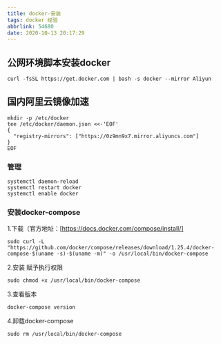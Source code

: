 ```yaml
---
title: docker-安装
tags: docker 经验
abbrlink: 54680
date: 2020-10-13 20:17:29
---
```


## 公网环境脚本安装docker

```
curl -fsSL https://get.docker.com | bash -s docker --mirror Aliyun
```

## 国内阿里云镜像加速

```
mkdir -p /etc/docker
tee /etc/docker/daemon.json <<-'EOF'
{
  "registry-mirrors": ["https://0z9mn9x7.mirror.aliyuncs.com"]
}
EOF

```

### 管理

```
systemctl daemon-reload
systemctl restart docker
systemctl enable docker
```

### 安装docker-compose

1.下载（官方地址：[https://docs.docker.com/compose/install/]

```
sudo curl -L "https://github.com/docker/compose/releases/download/1.25.4/docker-compose-$(uname -s)-$(uname -m)" -o /usr/local/bin/docker-compose
```



2.安装 赋予执行权限

```
sudo chmod +x /usr/local/bin/docker-compose
```

3.查看版本

```
docker-compose version
```

4.卸载docker-compose

```
sudo rm /usr/local/bin/docker-compose
```